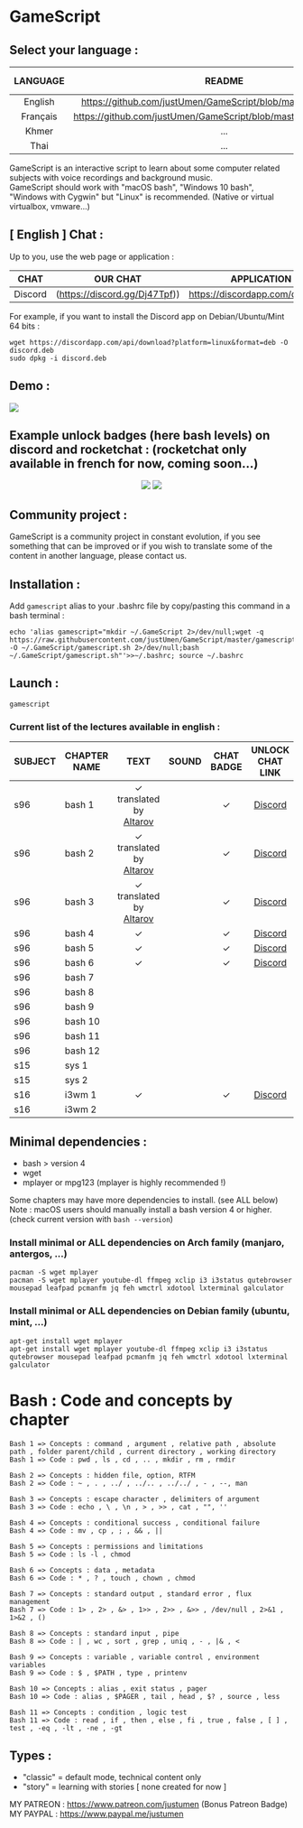 # GameScript

## Select your language :

|LANGUAGE|README|AVAILABLE CHAPTERS|
|:-----:|:-----:|:-----:|
|English|https://github.com/justUmen/GameScript/blob/master/README.md|7/13|
|Français|https://github.com/justUmen/GameScript/blob/master/README_FR.md|13/13|
|Khmer|...|0/13|
|Thai|...|0/13|

GameScript is an interactive script to learn about some computer related subjects with voice recordings and background music.  
GameScript should work with "macOS bash", "Windows 10 bash", "Windows with Cygwin" but "Linux" is recommended. (Native or virtual virtualbox, vmware...)   

## [ English ] Chat :

Up to you, use the web page or application :  

|CHAT|OUR CHAT|APPLICATION|
|---------|---------|--------|
|Discord|(https://discord.gg/Dj47Tpf))|https://discordapp.com/download|

For example, if you want to install the Discord app on Debian/Ubuntu/Mint 64 bits :

	wget https://discordapp.com/api/download?platform=linux&format=deb -O discord.deb
	sudo dpkg -i discord.deb

## Demo :

<img src="https://cdn.rawgit.com/justUmen/GameScript/master/GS_usage.svg">

## Example unlock badges (here bash levels) on discord and rocketchat : (rocketchat only available in french for now, coming soon...)

<p align="center">
	<img src="https://cdn.rawgit.com/justUmen/GameScript/master/discord.png">
	<img src="https://cdn.rawgit.com/justUmen/GameScript/master/rocket.png">
</p>

## Community project :

GameScript is a community project in constant evolution, if you see something that can be improved or if you wish to translate some of the content in another language, please contact us.

## Installation :

Add `gamescript` alias to your .bashrc file by copy/pasting this command in a bash terminal :

    echo 'alias gamescript="mkdir ~/.GameScript 2>/dev/null;wget -q https://raw.githubusercontent.com/justUmen/GameScript/master/gamescript.sh -O ~/.GameScript/gamescript.sh 2>/dev/null;bash ~/.GameScript/gamescript.sh"'>>~/.bashrc; source ~/.bashrc

## Launch :

    gamescript

### Current list of the lectures available in english :

|SUBJECT|CHAPTER NAME|TEXT|SOUND|CHAT BADGE|UNLOCK CHAT LINK|
|--------|---------|:-----:|:-----:|:-----:|:-----:|
|s96|bash 1|✓ translated by [Altarov](https://www.github.com/Altarov)||✓|[Discord](https://discord.gg/Dj47Tpf)|
|s96|bash 2|✓ translated by [Altarov](https://www.github.com/Altarov)||✓|[Discord](https://discord.gg/Dj47Tpf)|
|s96|bash 3|✓ translated by [Altarov](https://www.github.com/Altarov)||✓|[Discord](https://discord.gg/Dj47Tpf)|
|s96|bash 4|✓||✓|[Discord](https://discord.gg/Dj47Tpf)|
|s96|bash 5|✓||✓|[Discord](https://discord.gg/Dj47Tpf)|
|s96|bash 6|✓||✓|[Discord](https://discord.gg/Dj47Tpf)|
|s96|bash 7|||||
|s96|bash 8|||||
|s96|bash 9|||||
|s96|bash 10|||||
|s96|bash 11|||||
|s96|bash 12|||||
|s15|sys 1|||||
|s15|sys 2|||||
|s16|i3wm 1|✓||✓|[Discord](https://discord.gg/Dj47Tpf)|
|s16|i3wm 2|||||

## Minimal dependencies :

* bash > version 4
* wget
* mplayer or mpg123 (mplayer is highly recommended !)

Some chapters may have more dependencies to install. (see ALL below)
Note : macOS users should manually install a bash version 4 or higher. (check current version with `bash --version`)

### Install minimal or ALL dependencies on Arch family (manjaro, antergos, ...)

    pacman -S wget mplayer
    pacman -S wget mplayer youtube-dl ffmpeg xclip i3 i3status qutebrowser mousepad leafpad pcmanfm jq feh wmctrl xdotool lxterminal galculator

### Install minimal or ALL dependencies on Debian family (ubuntu, mint, ...)

    apt-get install wget mplayer
	apt-get install wget mplayer youtube-dl ffmpeg xclip i3 i3status qutebrowser mousepad leafpad pcmanfm jq feh wmctrl xdotool lxterminal galculator

# Bash : Code and concepts by chapter

    Bash 1 => Concepts : command , argument , relative path , absolute path , folder parent/child , current directory , working directory
    Bash 1 => Code : pwd , ls , cd , .. , mkdir , rm , rmdir

    Bash 2 => Concepts : hidden file, option, RTFM
    Bash 2 => Code : ~ , . , ../ , ../.. , ../../ , - , --, man

    Bash 3 => Concepts : escape character , delimiters of argument
    Bash 3 => Code : echo , \ , \n , > , >> , cat , "", ''

    Bash 4 => Concepts : conditional success , conditional failure
    Bash 4 => Code : mv , cp , ; , && , ||

    Bash 5 => Concepts : permissions and limitations
    Bash 5 => Code : ls -l , chmod

    Bash 6 => Concepts : data , metadata
    Bash 6 => Code : * , ? , touch , chown , chmod

    Bash 7 => Concepts : standard output , standard error , flux management
    Bash 7 => Code : 1> , 2> , &> , 1>> , 2>> , &>> , /dev/null , 2>&1 , 1>&2 , ()

    Bash 8 => Concepts : standard input , pipe
    Bash 8 => Code : | , wc , sort , grep , uniq , - , |& , <

    Bash 9 => Concepts : variable , variable control , environment variables
    Bash 9 => Code : $ , $PATH , type , printenv

    Bash 10 => Concepts : alias , exit status , pager
    Bash 10 => Code : alias , $PAGER , tail , head , $? , source , less

    Bash 11 => Concepts : condition , logic test
    Bash 11 => Code : read , if , then , else , fi , true , false , [ ] , test , -eq , -lt , -ne , -gt

## Types :

* "classic" = default mode, technical content only
* "story" = learning with stories [ none created for now ]



MY PATREON : https://www.patreon.com/justumen (Bonus Patreon Badge)  
MY PAYPAL : https://www.paypal.me/justumen  
